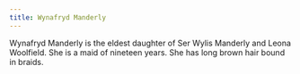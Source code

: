 ```yaml
---
title: Wynafryd Manderly
---
```


Wynafryd Manderly is the eldest daughter of Ser Wylis Manderly and Leona Woolfield. She is a maid of nineteen years. She has long brown hair bound in braids.


